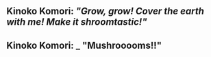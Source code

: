 ## **Kinoko Komori**: _"Grow, grow! Cover the earth with me! Make it shroomtastic!"_
## **Kinoko Komori**: _ "Mushrooooms!!"
